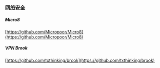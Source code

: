 ### 网络安全


##### Micro8  
[https://github.com/Micropoor/Micro8](https://github.com/Micropoor/Micro8) 



#####  VPN  Brook
[https://github.com/txthinking/brook](https://github.com/txthinking/brook)  

 


